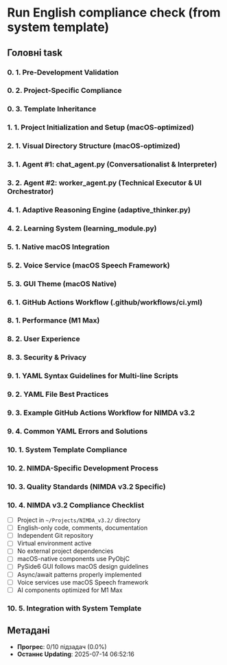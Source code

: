 # Run English compliance check (from system template)

## Головні task

### 0. 1. Pre-Development Validation

### 0. 2. Project-Specific Compliance

### 0. 3. Template Inheritance

### 1. 1. Project Initialization and Setup (macOS-optimized)

### 2. 1. Visual Directory Structure (macOS-optimized)

### 3. 1. Agent #1: chat_agent.py (Conversationalist & Interpreter)

### 3. 2. Agent #2: worker_agent.py (Technical Executor & UI Orchestrator)

### 4. 1. Adaptive Reasoning Engine (adaptive_thinker.py)

### 4. 2. Learning System (learning_module.py)

### 5. 1. Native macOS Integration

### 5. 2. Voice Service (macOS Speech Framework)

### 5. 3. GUI Theme (macOS Native)

### 6. 1. GitHub Actions Workflow (.github/workflows/ci.yml)

### 8. 1. Performance (M1 Max)

### 8. 2. User Experience

### 8. 3. Security & Privacy

### 9. 1. YAML Syntax Guidelines for Multi-line Scripts

### 9. 2. YAML File Best Practices

### 9. 3. Example GitHub Actions Workflow for NIMDA v3.2

### 9. 4. Common YAML Errors and Solutions

### 10. 1. System Template Compliance

### 10. 2. NIMDA-Specific Development Process

### 10. 3. Quality Standards (NIMDA v3.2 Specific)

### 10. 4. NIMDA v3.2 Compliance Checklist
- [ ] Project in `~/Projects/NIMDA_v3.2/` directory
- [ ] English-only code, comments, documentation
- [ ] Independent Git repository
- [ ] Virtual environment active
- [ ] No external project dependencies
- [ ] macOS-native components use PyObjC
- [ ] PySide6 GUI follows macOS design guidelines
- [ ] Async/await patterns properly implemented
- [ ] Voice services use macOS Speech framework
- [ ] AI components optimized for M1 Max

### 10. 5. Integration with System Template

## Метадані
- **Прогрес**: 0/10 підзадач (0.0%)
- **Останнє Updating**: 2025-07-14 06:52:16
